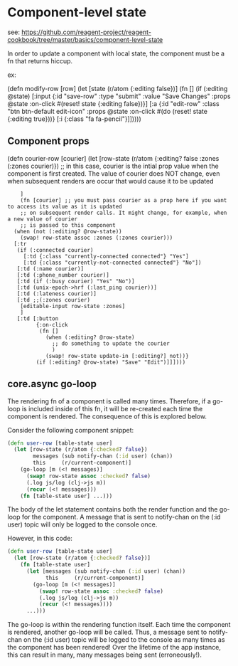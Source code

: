 # Component-level state

see: https://github.com/reagent-project/reagent-cookbook/tree/master/basics/component-level-state

In order to update a component with local state, the component must be a fn that
returns hiccup.

ex:

(defn modify-row [row]
(let [state (r/atom {:editing false})]
    (fn []
      (if (:editing @state)
        [:input {:id "save-row"
                 :type "submit"
                 :value "Save Changes"
                 :props @state
                 :on-click
                 #(reset! state {:editing false})}]
        [:a {:id "edit-row" :class "btn btn-default edit-icon"
             :props @state
             :on-click
             #(do
               (reset! state {:editing true}))}
         [:i {:class "fa fa-pencil"}]]))))

## Component props

(defn courier-row [courier] 
  (let [row-state (r/atom {:editing? false
                           :zones (:zones courier)}) ;; in this case, courier is the intial prop value when the component is first created. The value of courier does NOT change, even when subsequent renders are occur that would cause it to be updated
        
        ]
		(fn [courier] ;; you must pass courier as a prop here if you want to access its value as it is updated
        ;; on subsequent render calls. It might change, for example, when a new value of courier
		;; is passed to this component
      (when (not (:editing? @row-state))
        (swap! row-state assoc :zones (:zones courier)))
      [:tr
       (if (:connected courier)
         [:td {:class "currently-connected connected"} "Yes"]
         [:td {:class "currently-not-connected connected"} "No"])
       [:td (:name courier)]
       [:td (:phone_number courier)]
       [:td (if (:busy courier) "Yes" "No")]
       [:td (unix-epoch->hrf (:last_ping courier))]
       [:td (:lateness courier)]
       [:td ;;(:zones courier)
        [editable-input row-state :zones]
        ]
       [:td [:button
             {:on-click
              (fn []
                (when (:editing? @row-state)
                  ;; do something to update the courier
                  )
                (swap! row-state update-in [:editing?] not))}
             (if (:editing? @row-state) "Save" "Edit")]]])))

## core.async go-loop

The rendering fn of a component is called many times. Therefore, if a go-loop
is included inside of this fn, it will be re-created each time the component
is rendered. The consequence of this is explored below.

Consider the following component snippet:

```clojure
(defn user-row [table-state user]
  (let [row-state (r/atom {:checked? false})
        messages (sub notify-chan (:id user) (chan))
        this     (r/current-component)]
    (go-loop [m (<! messages)]
      (swap! row-state assoc :checked? false)
      (.log js/log (clj->js m))
      (recur (<! messages)))
    (fn [table-state user] ...)))
```

The body of the let statement contains both the render function
and the go-loop for the component. A message that is sent to notify-chan
on the (:id user) topic will only be logged to the console once.

However, in this code:

```clojure
(defn user-row [table-state user]
  (let [row-state (r/atom {:checked? false})]
    (fn [table-state user]
      (let [messages (sub notify-chan (:id user) (chan))
            this     (r/current-component)]
        (go-loop [m (<! messages)]
          (swap! row-state assoc :checked? false)
          (.log js/log (clj->js m))
          (recur (<! messages))))
      ...)))
```

The go-loop is within the rendering function itself. Each time the component
is rendered, another go-loop will be called. Thus, a message sent to notify-chan
on the (:id user) topic will be logged to the console as many times as the
component has been rendered! Over the lifetime of the app instance, this can
result in many, many messages being sent (erroneously!).

